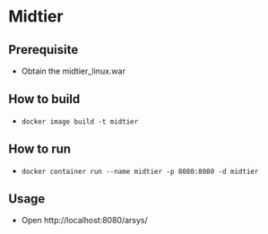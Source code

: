 # Midtier

## Prerequisite
- Obtain the midtier_linux.war

## How to build
- ```docker image build -t midtier```

## How to run
- ```docker container run --name midtier -p 8080:8080 -d midtier```

## Usage
- Open http://localhost:8080/arsys/